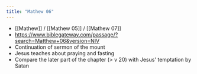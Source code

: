 ```yaml
---
title: "Mathew 06"
---
```


- [[Mathew]] / [[Mathew 05]] / [[Mathew 07]]
- https://www.biblegateway.com/passage/?search=Matthew+06&version=NIV
- Continuation of sermon of the mount
- Jesus teaches about praying and fasting
- Compare the later part of the chapter (> v 20) with Jesus' temptation by Satan